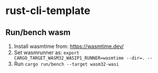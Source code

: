# rust-cli-template


## Run/bench wasm
1. Install wasmtime from: https://wasmtime.dev/
1. Set wasmrunner as: `export CARGO_TARGET_WASM32_WASIP1_RUNNER=wasmtime --dir=. --`
1. Run `cargo run/bench --target wasm32-wasi`